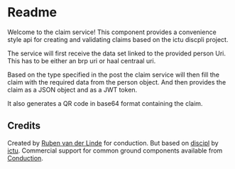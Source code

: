 Readme
=======

Welcome to the claim service! This component provides a convenience style api for creating and validating claims based on the ictu discpli project.

The service will first receive the data set linked to the provided person Uri.
This has to be either an brp uri or haal centraal uri.

Based on the type specified in the post the claim service will then fill the claim with the required data from the person object.
And then provides the claim as a JSON object and as a JWT token.

It also generates a QR code in base64 format containing the claim.

Credits
-------

Created by [Ruben van der Linde](https://www.conduction.nl/team) for conduction. But based on [discipl](https://discipl.nl/) by [ictu](https://ictu.nl/). Commercial support for common ground components available from [Conduction](https://www.conduction.nl).

